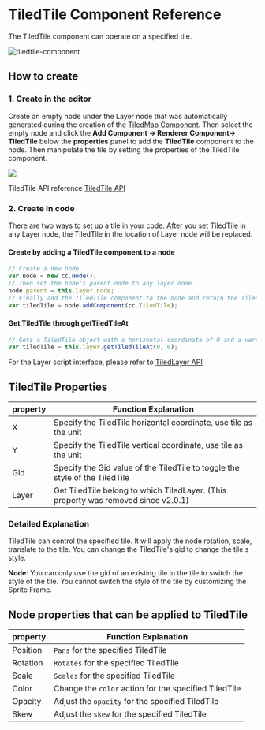 # TiledTile Component Reference

The TiledTile component can operate on a specified tile.

![tiledtile-component](tiledtile/tiledtile-component.png)

## How to create

### 1. Create in the editor

Create an empty node under the Layer node that was automatically generated during the creation of the [TiledMap Component](tiledmap.md). Then select the empty node and click the **Add Component -> Renderer Component-> TiledTile** below the **properties** panel to add the **TiledTile** component to the node. Then manipulate the tile by setting the properties of the TiledTile component.

![](tiledtile/add_tiledtile.png)

TiledTile API reference [TiledTile API](%__APIDOC__%/en/classes/TiledTile.html)

### 2. Create in code

There are two ways to set up a tile in your code. After you set TiledTile in any Layer node, the TiledTile in the location of Layer node will be replaced.

#### Create by adding a TiledTile component to a node

```js
// Create a new node
var node = new cc.Node();
// Then set the node's parent node to any layer node
node.parent = this.layer.node;  
// Finally add the TiledTile component to the node and return the TiledTile object. Then you can manipulate the TiledTile object
var tiledTile = node.addComponent(cc.TiledTile);  
```

#### Get TiledTile through getTiledTileAt

```js
// Gets a TiledTile object with a horizontal coordinate of 0 and a vertical coordinate of 0 on the layer. And then you can manipulate the TiledTile object
var tiledTile = this.layer.getTiledTileAt(0, 0);
```

For the Layer script interface, please refer to [TiledLayer API](%__APIDOC__%/en/classes/TiledLayer.html)

## TiledTile Properties

| property |   Function Explanation
| ------| ----------- |
| X     | Specify the TiledTile horizontal coordinate, use tile as the unit
| Y     | Specify the TiledTile vertical coordinate, use tile as the unit
| Gid   | Specify the Gid value of the TiledTile to toggle the style of the TiledTile
| Layer | Get TiledTile belong to which TiledLayer. (This property was removed since v2.0.1)

### Detailed Explanation

TiledTile can control the specified tile. It will apply the node rotation, scale, translate to the tile. You can change the TiledTile's gid to change the tile's style.

**Node**: You can only use the gid of an existing tile in the tile to switch the style of the tile. You cannot switch the style of the tile by customizing the Sprite Frame.

## Node properties that can be applied to TiledTile

| property |   Function Explanation
| ------| ----------- |
| Position | `Pans` for the specified TiledTile
| Rotation | `Rotates` for the specified TiledTile
| Scale    | `Scales` for the specified TiledTile
| Color    | Change the `color` action for the specified TiledTile
| Opacity  | Adjust the `opacity` for the specified TiledTile
| Skew     | Adjust the `skew` for the specified TiledTile